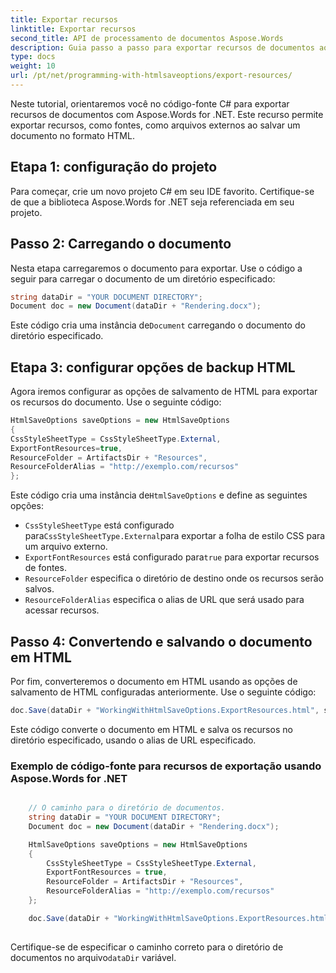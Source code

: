 ```yaml
---
title: Exportar recursos
linktitle: Exportar recursos
second_title: API de processamento de documentos Aspose.Words
description: Guia passo a passo para exportar recursos de documentos ao salvar como HTML com Aspose.Words for .NET.
type: docs
weight: 10
url: /pt/net/programming-with-htmlsaveoptions/export-resources/
---
```


Neste tutorial, orientaremos você no código-fonte C# para exportar recursos de documentos com Aspose.Words for .NET. Este recurso permite exportar recursos, como fontes, como arquivos externos ao salvar um documento no formato HTML.

## Etapa 1: configuração do projeto

Para começar, crie um novo projeto C# em seu IDE favorito. Certifique-se de que a biblioteca Aspose.Words for .NET seja referenciada em seu projeto.

## Passo 2: Carregando o documento

Nesta etapa carregaremos o documento para exportar. Use o código a seguir para carregar o documento de um diretório especificado:

```csharp
string dataDir = "YOUR DOCUMENT DIRECTORY";
Document doc = new Document(dataDir + "Rendering.docx");
```

 Este código cria uma instância de`Document` carregando o documento do diretório especificado.

## Etapa 3: configurar opções de backup HTML

Agora iremos configurar as opções de salvamento de HTML para exportar os recursos do documento. Use o seguinte código:

```csharp
HtmlSaveOptions saveOptions = new HtmlSaveOptions
{
CssStyleSheetType = CssStyleSheetType.External,
ExportFontResources=true,
ResourceFolder = ArtifactsDir + "Resources",
ResourceFolderAlias = "http://exemplo.com/recursos"
};
```

 Este código cria uma instância de`HtmlSaveOptions` e define as seguintes opções:

- `CssStyleSheetType` está configurado para`CssStyleSheetType.External`para exportar a folha de estilo CSS para um arquivo externo.
- `ExportFontResources` está configurado para`true` para exportar recursos de fontes.
- `ResourceFolder` especifica o diretório de destino onde os recursos serão salvos.
- `ResourceFolderAlias` especifica o alias de URL que será usado para acessar recursos.

## Passo 4: Convertendo e salvando o documento em HTML

Por fim, converteremos o documento em HTML usando as opções de salvamento de HTML configuradas anteriormente. Use o seguinte código:

```csharp
doc.Save(dataDir + "WorkingWithHtmlSaveOptions.ExportResources.html", saveOptions);
```

Este código converte o documento em HTML e salva os recursos no diretório especificado, usando o alias de URL especificado.

### Exemplo de código-fonte para recursos de exportação usando Aspose.Words for .NET

```csharp

	// O caminho para o diretório de documentos.
	string dataDir = "YOUR DOCUMENT DIRECTORY";
	Document doc = new Document(dataDir + "Rendering.docx");

	HtmlSaveOptions saveOptions = new HtmlSaveOptions
	{
		CssStyleSheetType = CssStyleSheetType.External,
		ExportFontResources = true,
		ResourceFolder = ArtifactsDir + "Resources",
		ResourceFolderAlias = "http://exemplo.com/recursos"
	};

	doc.Save(dataDir + "WorkingWithHtmlSaveOptions.ExportResources.html", saveOptions);
  
```

 Certifique-se de especificar o caminho correto para o diretório de documentos no arquivo`dataDir` variável.
